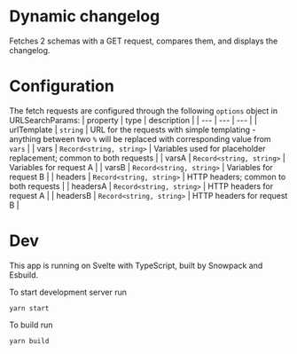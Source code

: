 # Dynamic changelog
Fetches 2 schemas with a GET request, compares them, and displays the changelog.

# Configuration
The fetch requests are configured through the following `options` object in URLSearchParams:
| property | type | description |
| --- | --- | --- |
| urlTemplate | `string` | URL for the requests with simple templating - anything between two `%` will be replaced with corresponding value from `vars` |
| vars | `Record<string, string>` | Variables used for placeholder replacement; common to both requests |
| varsA | `Record<string, string>` | Variables for request A |
| varsB | `Record<string, string>` | Variables for request B |
| headers | `Record<string, string>` | HTTP headers; common to both requests |
| headersA | `Record<string, string>` | HTTP headers for request A |
| headersB | `Record<string, string>` | HTTP headers for request B |

# Dev
This app is running on Svelte with TypeScript, built by Snowpack and Esbuild.

To start development server run
```
yarn start
```

To build run
```
yarn build
```
